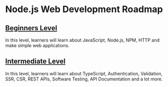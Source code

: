 # Node.js Web Development Roadmap

## [Beginners Level](./beginners/)

In this level, learners will learn about JavaScript, Node.js, NPM, HTTP and make simple web applications.

## [Intermediate Level](./beginners/)

In this level, learners will learn about TypeScript, Authentication, Validation, SSR, CSR, REST APIs, Software Testing, API Documentation and a lot more.